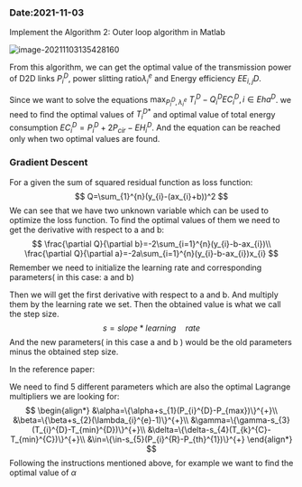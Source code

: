 ### Date:2021-11-03

Implement the Algorithm 2: Outer loop algorithm in Matlab

![image-20211103135428160](C:\Users\elc20yl\AppData\Roaming\Typora\typora-user-images\image-20211103135428160.png)

From this algorithm, we can get the optimal value of the transmission power of D2D links $P_{i}^{D}$, power slitting ratio$\lambda_{i}^{e}$ and Energy efficiency $EE_{i,j}D$.

Since we want to solve the equations $\max_{P_{i}^{D},\lambda_{i}^{e}}$ $T_{i}^{D}-Q_{i}^{D}EC_{i}^{D},i\in Eha^{D}$. we need to find the optimal values of $T^{D*}_{i}$ and optimal value of total energy consumption $EC_{i}^{D}=P_{i}^{D}+2P_{cir}-EH_{i}^{D}$. And the equation can be reached only when  two optimal values are found.

### Gradient Descent

For a given the sum of squared residual function as loss function:
$$
Q=\sum_{1}^{n}(y_{i}-(ax_{i}+b))^2
$$
We can see that we have two unknown variable which can be used to optimize the loss function. To find the optimal values of them we need to get the derivative with respect to a and b:
$$
\frac{\partial Q}{\partial b}=-2\sum_{i=1}^{n}(y_{i}-b-ax_{i})\\
\frac{\partial Q}{\partial a}=-2a\sum_{i=1}^{n}(y_{i}-b-ax_{i})x_{i}
$$
Remember we need to initialize the learning rate and corresponding parameters( in this case: a and b)

Then we will get the first derivative with respect to a and b. And multiply them by the learning rate we set. Then the obtained value is what we call the step size.
$$
s=slope*learning \quad rate
$$
And the new parameters( in this case a and b ) would be the old parameters minus the obtained step size.



In the reference paper:

We need to find 5 different parameters which are also the optimal Lagrange multipliers we are looking for:
$$
\begin{align*}
&\alpha=\{\alpha+s_{1}(P_{i}^{D}-P_{max})\}^{+}\\
&\beta=\{\beta+s_{2}(\lambda_{i}^{e}-1)\}^{+}\\
&\gamma=\{\gamma-s_{3}(T_{i}^{D}-T_{min}^{D})\}^{+}\\
&\delta=\{\delta-s_{4}(T_{k}^{C}-T_{min}^{C})\}^{+}\\
&\in=\{\in-s_{5}(P_{i}^{R}-P_{th}^{1})\}^{+}
\end{align*}
$$
Following the instructions mentioned above, for example we want to find the optimal value of $\alpha$

